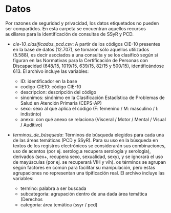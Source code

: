 # Datos

Por razones de seguridad y privacidad, los datos etiquetados no pueden ser compartidos. En esta carpeta se encuentran aquellos recursos auxiliares para la identificación de consultas de SSyR y PCD.

- *cie-10_clasificados_pcd.csv*: A partir de los códigos CIE-10 presentes en la base de datos (12.707), se tomaron sólo aquellos utilizados (5.588), es decir asociados a una consulta y se los clasificó según si figuran en las Normativas para la Certificación de Personas con Discapacidad (648/15, 1019/15, 639/15, 82/15 y 500/15), identificándose 613. El archivo incluye las variables:
  - ID: identificador en la base
  - codigo-CIE10: código CIE-10
  - descripcion: descripción del código
  - sinonimos: sinónimo en la Clasificación Estadística de Problemas de Salud en Atención Primaria (CEPS-AP) 
  - sexo: sexo al que aplica el código (F: femenino / M: masculino / I: indistinto)
  - anexo: con qué anexo se relaciona (Visceral / Motor / Mental / Visual / Auditivo)

- *terminos_de_búsqueda*: Términos de búsqueda elegidos para cada una de las áreas temáticas (PCD y SSyR). Para su uso en la búsqueda en textos de los registros electrónicos se considerarán sus combinaciones, uso de acentos (por ej. serolog.a recupera serología y serologia), derivados (sex+, recupera sexo, sexualidad, sexy), y se ignorará el uso de mayúsculas (por ej. se recuperará VIH y vih). os términos se agrupan según factores en común para facilitar su manipulación, pero estas agrupaciones no representan una tipificación real. El archivo incluye las variables:
  - termino: palabra a ser buscada
  - subcategoria: agrupación dentro de una dada área temática (Derechos
  - categoria: área temática (ssyr / pcd)





